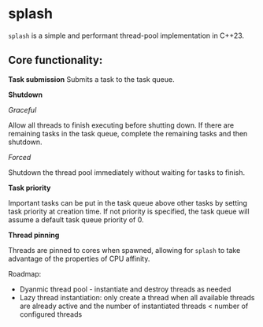 # splash
`splash` is a simple and performant thread-pool implementation in C++23.

## Core functionality:
**Task submission**
Submits a task to the task queue.

**Shutdown**

*Graceful*

Allow all threads to finish executing before shutting down. If there are remaining tasks in the task queue, complete the remaining tasks and then shutdown.

*Forced*

Shutdown the thread pool immediately without waiting for tasks to finish.

**Task priority**

Important tasks can be put in the task queue above other tasks by setting task priority at creation time. If not priority is specified, the task queue will assume a default task queue priority of 0.

**Thread pinning**

Threads are pinned to cores when spawned, allowing for `splash` to take advantage of the properties of CPU affinity.

Roadmap:
- Dyanmic thread pool - instantiate and destroy threads as needed
- Lazy thread instantiation: only create a thread when all available threads are already active and the number of instantiated threads < number of configured threads

